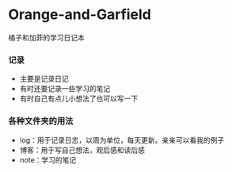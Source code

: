 # Orange-and-Garfield
橘子和加菲的学习日记本
### 记录
- 主要是记录日记
- 有时还要记录一些学习的笔记
- 有时自己有点儿小想法了也可以写一下
### 各种文件夹的用法
- log：用于记录日志，以周为单位，每天更新。亲亲可以看我的例子
- 博客：用于写自己想法，观后感和读后感
- note：学习的笔记
